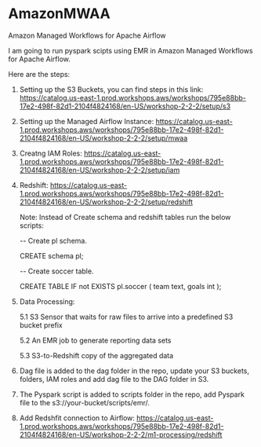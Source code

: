 # AmazonMWAA

Amazon Managed Workflows for Apache Airflow

I am going to run pyspark scipts using EMR in Amazon Managed Workflows for Apache Airflow.

Here are the steps: 

1. Setting up the S3 Buckets, you can find steps in this link: 
https://catalog.us-east-1.prod.workshops.aws/workshops/795e88bb-17e2-498f-82d1-2104f4824168/en-US/workshop-2-2-2/setup/s3

2. Setting up the Managed Airflow Instance: 
https://catalog.us-east-1.prod.workshops.aws/workshops/795e88bb-17e2-498f-82d1-2104f4824168/en-US/workshop-2-2-2/setup/mwaa

3. Creatng IAM Roles: 
https://catalog.us-east-1.prod.workshops.aws/workshops/795e88bb-17e2-498f-82d1-2104f4824168/en-US/workshop-2-2-2/setup/iam

4. Redshift: 
https://catalog.us-east-1.prod.workshops.aws/workshops/795e88bb-17e2-498f-82d1-2104f4824168/en-US/workshop-2-2-2/setup/redshift

    Note: Instead of Create schema and redshift tables run the below scripts: 

    --  Create pl schema.

    CREATE schema pl;

    --    Create soccer table.

    CREATE TABLE IF not EXISTS pl.soccer (
      team      text,
      goals     int
    );

5. Data Processing: 

    5.1 S3 Sensor that waits for raw files to arrive into a predefined S3 bucket prefix
  
    5.2 An EMR job to generate reporting data sets
  
    5.3 S3-to-Redshift copy of the aggregated data 
  
  
  
6. Dag file is added to the dag folder in the repo, update your S3 buckets, folders, IAM roles and add dag file to the DAG folder in S3.

7. The Pyspark script is added to scripts folder in the repo, add Pyspark file to the s3://your-bucket/scripts/emr/.

8. Add Redshfit connection to Airflow: https://catalog.us-east-1.prod.workshops.aws/workshops/795e88bb-17e2-498f-82d1-2104f4824168/en-US/workshop-2-2-2/m1-processing/redshift


